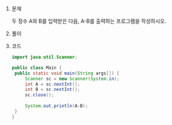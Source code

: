 1. 문제

   두 정수 A와 B를 입력받은 다음, A-B를 출력하는 프로그램을 작성하시오.

2. 풀이

3. 코드

   ```java
   import java.util.Scanner;
   
   public class Main {
   	public static void main(String args[]) {
   		Scanner sc = new Scanner(System.in);
   		int A = sc.nextInt();
   		int B = sc.nextInt();
   		sc.close();
   		
   		System.out.println(A-B);
   	}
   }
   
   ```

   
